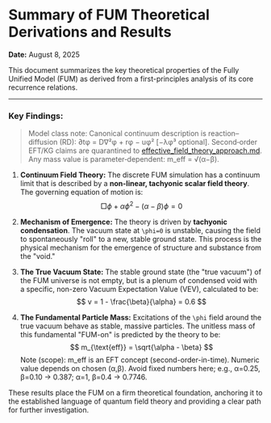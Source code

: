# Summary of FUM Theoretical Derivations and Results

**Date:** August 8, 2025

This document summarizes the key theoretical properties of the Fully Unified Model (FUM) as derived from a first-principles analysis of its core recurrence relations.

---

### Key Findings:

> Model class note: Canonical continuum description is reaction–diffusion (RD): ∂tφ = D∇²φ + rφ − uφ² [−λφ³ optional]. Second‑order EFT/KG claims are quarantined to [effective_field_theory_approach.md](Prometheus_FUVDM/derivation/effective_field_theory_approach.md:1). Any mass value is parameter‑dependent: m_eff = √(α−β).

1.  **Continuum Field Theory:** The discrete FUM simulation has a continuum limit that is described by a **non-linear, tachyonic scalar field theory**. The governing equation of motion is:
    $$
    \Box\phi + \alpha\phi^2 - (\alpha - \beta)\phi = 0
    $$

2.  **Mechanism of Emergence:** The theory is driven by **tachyonic condensation**. The vacuum state at `\phi=0` is unstable, causing the field to spontaneously "roll" to a new, stable ground state. This process is the physical mechanism for the emergence of structure and substance from the "void."

3.  **The True Vacuum State:** The stable ground state (the "true vacuum") of the FUM universe is not empty, but is a plenum of condensed void with a specific, non-zero Vacuum Expectation Value (VEV), calculated to be:
    $$
    v = 1 - \frac{\beta}{\alpha} = 0.6
    $$

4.  **The Fundamental Particle Mass:** Excitations of the `\phi` field around the true vacuum behave as stable, massive particles. The unitless mass of this fundamental "FUM-on" is predicted by the theory to be:
    $$
    m_{\text{eff}} = \sqrt{\alpha - \beta}
    $$
Note (scope): m_eff is an EFT concept (second-order-in-time). Numeric value depends on chosen (α,β). Avoid fixed numbers here; e.g., α=0.25, β=0.10 → 0.387; α=1, β=0.4 → 0.7746.

These results place the FUM on a firm theoretical foundation, anchoring it to the established language of quantum field theory and providing a clear path for further investigation.